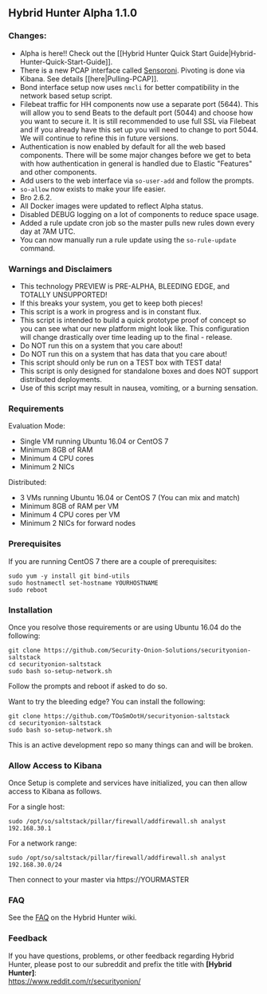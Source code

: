 ## Hybrid Hunter Alpha 1.1.0

### Changes:
- Alpha is here!! Check out the [[Hybrid Hunter Quick Start Guide|Hybrid-Hunter-Quick-Start-Guide]].
- There is a new PCAP interface called [Sensoroni](https://github.com/sensoroni/sensoroni). Pivoting is done via Kibana. See details [[here|Pulling-PCAP]].
- Bond interface setup now uses `nmcli` for better compatibility in the network based setup script.
- Filebeat traffic for HH components now use a separate port (5644). This will allow you to send Beats to the default port (5044) and choose how you want to secure it. It is still recommended to use full SSL via Filebeat and if you already have this set up you will need to change to port 5044. We will continue to refine this in future versions.
- Authentication is now enabled by default for all the web based components. There will be some major changes before we get to beta with how authentication in general is handled due to Elastic "Features" and other components.
- Add users to the web interface via `so-user-add` and follow the prompts.
- `so-allow` now exists to make your life easier.
- Bro 2.6.2.
- All Docker images were updated to reflect Alpha status.
- Disabled DEBUG logging on a lot of components to reduce space usage.
- Added a rule update cron job so the master pulls new rules down every day at 7AM UTC.
- You can now manually run a rule update using the `so-rule-update` command.

### Warnings and Disclaimers

- This technology PREVIEW is PRE-ALPHA, BLEEDING EDGE, and TOTALLY UNSUPPORTED!  
- If this breaks your system, you get to keep both pieces!  
- This script is a work in progress and is in constant flux.  
- This script is intended to build a quick prototype proof of concept so you can see what our new platform might look like.  This configuration will change drastically over time leading up to the final - release.  
- Do NOT run this on a system that you care about!  
- Do NOT run this on a system that has data that you care about!  
- This script should only be run on a TEST box with TEST data!  
- This script is only designed for standalone boxes and does NOT support distributed deployments.  
- Use of this script may result in nausea, vomiting, or a burning sensation.  

### Requirements

Evaluation Mode:

- Single VM running Ubuntu 16.04 or CentOS 7
- Minimum 8GB of RAM
- Minimum 4 CPU cores
- Minimum 2 NICs

Distributed:

- 3 VMs running Ubuntu 16.04 or CentOS 7 (You can mix and match)
- Minimum 8GB of RAM per VM
- Minimum 4 CPU cores per VM
- Minimum 2 NICs for forward nodes

### Prerequisites

If you are running CentOS 7 there are a couple of prerequisites:

```
sudo yum -y install git bind-utils
sudo hostnamectl set-hostname YOURHOSTNAME
sudo reboot
```

### Installation

Once you resolve those requirements or are using Ubuntu 16.04 do the following:

```
git clone https://github.com/Security-Onion-Solutions/securityonion-saltstack
cd securityonion-saltstack
sudo bash so-setup-network.sh
```
Follow the prompts and reboot if asked to do so.

Want to try the bleeding edge? You can install the following:
```
git clone https://github.com/TOoSmOotH/securityonion-saltstack
cd securityonion-saltstack
sudo bash so-setup-network.sh
```
This is an active development repo so many things can and will be broken.

### Allow Access to Kibana
Once Setup is complete and services have initialized, you can then allow access to Kibana as follows.

For a single host:
```
sudo /opt/so/saltstack/pillar/firewall/addfirewall.sh analyst 192.168.30.1
```
For a network range:
```
sudo /opt/so/saltstack/pillar/firewall/addfirewall.sh analyst 192.168.30.0/24
```
Then connect to your master via https://YOURMASTER

### FAQ
See the [FAQ](https://github.com/Security-Onion-Solutions/securityonion-saltstack/wiki/FAQ) on the Hybrid Hunter wiki.

### Feedback
If you have questions, problems, or other feedback regarding Hybrid Hunter, please post to our subreddit and prefix the title with **[Hybrid Hunter]**:<br>
https://www.reddit.com/r/securityonion/
